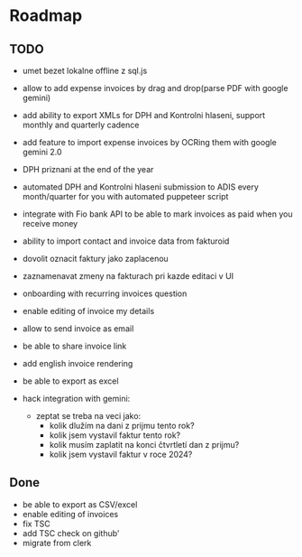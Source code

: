 # Roadmap

## TODO

- umet bezet lokalne offline z sql.js
- allow to add expense invoices by drag and drop(parse PDF with google gemini)
- add ability to export XMLs for DPH and Kontrolni hlaseni, support monthly and quarterly cadence
- add feature to import expense invoices by OCRing them with google gemini 2.0
- DPH priznani at the end of the year
- automated DPH and Kontrolni hlaseni submission to ADIS every month/quarter for you with automated puppeteer script
- integrate with Fio bank API to be able to mark invoices as paid when you receive money
- ability to import contact and invoice data from fakturoid
- dovolit oznacit faktury jako zaplacenou
- zaznamenavat zmeny na fakturach pri kazde editaci v UI
- onboarding with recurring invoices question
- enable editing of invoice my details
- allow to send invoice as email
- be able to share invoice link
- add english invoice rendering
- be able to export as excel
- hack integration with gemini:

  - zeptat se treba na veci jako:
    - kolik dlužím na dani z prijmu tento rok?
    - kolik jsem vystavil faktur tento rok?
    - kolik musím zaplatit na konci čtvrtletí dan z prijmu?
    - kolik jsem vystavil faktur v roce 2024?

## Done

- be able to export as CSV/excel
- enable editing of invoices
- fix TSC
- add TSC check on github'
- migrate from clerk
